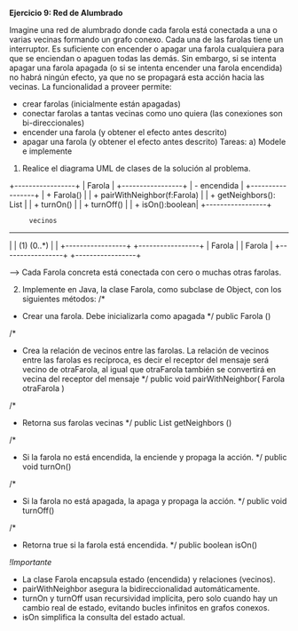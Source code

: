 **Ejercicio 9: Red de Alumbrado**

Imagine una red de alumbrado donde cada farola está conectada a una o varias vecinas formando un grafo conexo. Cada una de las farolas tiene un interruptor. Es suficiente con encender o apagar una farola cualquiera para que se enciendan o apaguen todas las demás. Sin embargo, si se intenta apagar una farola apagada (o si se intenta encender una farola encendida) no habrá ningún efecto, ya que no se propagará esta acción hacia las vecinas.
La funcionalidad a proveer permite:
- crear farolas (inicialmente están apagadas)
- conectar farolas a tantas vecinas como uno quiera (las conexiones son bi-direccionales) 
- encender una farola (y obtener el efecto antes descrito)
- apagar una farola (y obtener el efecto antes descrito)
Tareas:
a) Modele e implemente
1. Realice el diagrama UML de clases de la solución al problema. 

+-----------------+
|     Farola      |
+-----------------+
| - encendida     |
+-----------------+
| + Farola()      |
| + pairWithNeighbor(f:Farola) |
| + getNeighbors(): List<Farola> |
| + turnOn()      |
| + turnOff()     |
| + isOn():boolean|
+-----------------+

         vecinos
   -------------------
   |                 |
  (1)              (0..*)
   |                 |
+-----------------+   +-----------------+
|     Farola      |   |     Farola      |
+-----------------+   +-----------------+

--> Cada Farola concreta está conectada con cero o muchas otras farolas.

2. Implemente en Java, la clase Farola, como subclase de Object, con los siguientes métodos:
/*
* Crear una farola. Debe inicializarla como apagada
*/
public Farola ()

/*
* Crea la relación de vecinos entre las farolas. La relación de vecinos entre las farolas es recíproca, es decir el receptor del mensaje será vecino de otraFarola, al igual que otraFarola también se convertirá en vecina del receptor del mensaje
*/
public void pairWithNeighbor( Farola otraFarola )

/*
* Retorna sus farolas vecinas
*/
public List<Farola> getNeighbors ()


/*
* Si la farola no está encendida, la enciende y propaga la acción.
*/
public void turnOn()

/*
* Si la farola no está apagada, la apaga y propaga la acción.
*/
public void turnOff()

/*
* Retorna true si la farola está encendida.
*/
public boolean isOn()

*!Importante*
- La clase Farola encapsula estado (encendida) y relaciones (vecinos).
- pairWithNeighbor asegura la bidireccionalidad automáticamente.
- turnOn y turnOff usan recursividad implícita, pero solo cuando hay un cambio real de estado, evitando bucles infinitos en grafos conexos.
- isOn simplifica la consulta del estado actual.
